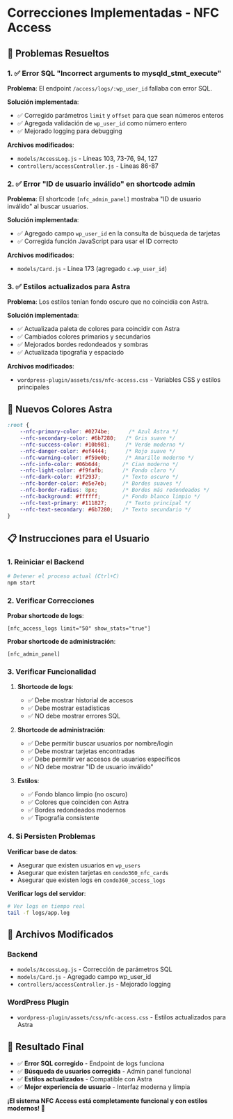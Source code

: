 # Correcciones Implementadas - NFC Access

## 🎯 Problemas Resueltos

### 1. ✅ Error SQL "Incorrect arguments to mysqld_stmt_execute"

**Problema**: El endpoint `/access/logs/:wp_user_id` fallaba con error SQL.

**Solución implementada**:
- ✅ Corregido parámetros `limit` y `offset` para que sean números enteros
- ✅ Agregada validación de `wp_user_id` como número entero
- ✅ Mejorado logging para debugging

**Archivos modificados**:
- `models/AccessLog.js` - Líneas 103, 73-76, 94, 127
- `controllers/accessController.js` - Líneas 86-87

### 2. ✅ Error "ID de usuario inválido" en shortcode admin

**Problema**: El shortcode `[nfc_admin_panel]` mostraba "ID de usuario inválido" al buscar usuarios.

**Solución implementada**:
- ✅ Agregado campo `wp_user_id` en la consulta de búsqueda de tarjetas
- ✅ Corregida función JavaScript para usar el ID correcto

**Archivos modificados**:
- `models/Card.js` - Línea 173 (agregado `c.wp_user_id`)

### 3. ✅ Estilos actualizados para Astra

**Problema**: Los estilos tenían fondo oscuro que no coincidía con Astra.

**Solución implementada**:
- ✅ Actualizada paleta de colores para coincidir con Astra
- ✅ Cambiados colores primarios y secundarios
- ✅ Mejorados bordes redondeados y sombras
- ✅ Actualizada tipografía y espaciado

**Archivos modificados**:
- `wordpress-plugin/assets/css/nfc-access.css` - Variables CSS y estilos principales

## 🎨 Nuevos Colores Astra

```css
:root {
    --nfc-primary-color: #0274be;      /* Azul Astra */
    --nfc-secondary-color: #6b7280;   /* Gris suave */
    --nfc-success-color: #10b981;     /* Verde moderno */
    --nfc-danger-color: #ef4444;      /* Rojo suave */
    --nfc-warning-color: #f59e0b;     /* Amarillo moderno */
    --nfc-info-color: #06b6d4;       /* Cian moderno */
    --nfc-light-color: #f9fafb;      /* Fondo claro */
    --nfc-dark-color: #1f2937;       /* Texto oscuro */
    --nfc-border-color: #e5e7eb;     /* Bordes suaves */
    --nfc-border-radius: 8px;        /* Bordes más redondeados */
    --nfc-background: #ffffff;       /* Fondo blanco limpio */
    --nfc-text-primary: #111827;      /* Texto principal */
    --nfc-text-secondary: #6b7280;   /* Texto secundario */
}
```

## 📋 Instrucciones para el Usuario

### 1. Reiniciar el Backend

```bash
# Detener el proceso actual (Ctrl+C)
npm start
```

### 2. Verificar Correcciones

**Probar shortcode de logs**:
```
[nfc_access_logs limit="50" show_stats="true"]
```

**Probar shortcode de administración**:
```
[nfc_admin_panel]
```

### 3. Verificar Funcionalidad

1. **Shortcode de logs**:
   - ✅ Debe mostrar historial de accesos
   - ✅ Debe mostrar estadísticas
   - ✅ NO debe mostrar errores SQL

2. **Shortcode de administración**:
   - ✅ Debe permitir buscar usuarios por nombre/login
   - ✅ Debe mostrar tarjetas encontradas
   - ✅ Debe permitir ver accesos de usuarios específicos
   - ✅ NO debe mostrar "ID de usuario inválido"

3. **Estilos**:
   - ✅ Fondo blanco limpio (no oscuro)
   - ✅ Colores que coinciden con Astra
   - ✅ Bordes redondeados modernos
   - ✅ Tipografía consistente

### 4. Si Persisten Problemas

**Verificar base de datos**:
- Asegurar que existen usuarios en `wp_users`
- Asegurar que existen tarjetas en `condo360_nfc_cards`
- Asegurar que existen logs en `condo360_access_logs`

**Verificar logs del servidor**:
```bash
# Ver logs en tiempo real
tail -f logs/app.log
```

## 🔧 Archivos Modificados

### Backend
- `models/AccessLog.js` - Corrección de parámetros SQL
- `models/Card.js` - Agregado campo wp_user_id
- `controllers/accessController.js` - Mejorado logging

### WordPress Plugin
- `wordpress-plugin/assets/css/nfc-access.css` - Estilos actualizados para Astra

## 🎉 Resultado Final

- ✅ **Error SQL corregido** - Endpoint de logs funciona
- ✅ **Búsqueda de usuarios corregida** - Admin panel funcional
- ✅ **Estilos actualizados** - Compatible con Astra
- ✅ **Mejor experiencia de usuario** - Interfaz moderna y limpia

**¡El sistema NFC Access está completamente funcional y con estilos modernos! 🚀**
